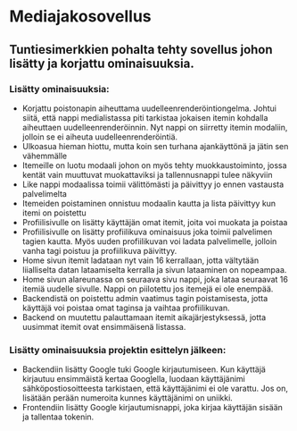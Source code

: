 # Mediajakosovellus

## Tuntiesimerkkien pohalta tehty sovellus johon lisätty ja korjattu ominaisuuksia.

### Lisätty ominaisuuksia:

- Korjattu poistonapin aiheuttama uudelleenrenderöintiongelma. Johtui siitä, että nappi medialistassa piti tarkistaa jokaisen itemin kohdalla aiheuttaen uudelleenrenderöinnin. Nyt nappi on siirretty itemin modaliin, jolloin se ei aiheuta uudelleenrenderöintiä.
- Ulkoasua hieman hiottu, mutta koin sen turhana ajankäyttönä ja jätin sen vähemmälle
- Itemeille on luotu modaali johon on myös tehty muokkaustoiminto, jossa kentät vain muuttuvat muokattaviksi ja tallennusnappi tulee näkyviin
- Like nappi modaalissa toimii välittömästi ja päivittyy jo ennen vastausta palvelimelta
- Itemeiden poistaminen onnistuu modaalin kautta ja lista päivittyy kun itemi on poistettu
- Profiilisivulle on lisätty käyttäjän omat itemit, joita voi muokata ja poistaa
- Profiilisivulle on lisätty profiilikuva ominaisuus joka toimii palvelimen tagien kautta. Myös uuden profiilikuvan voi ladata palvelimelle, jolloin vanha tagi poistuu ja profiilikuva päivittyy.
- Home sivun itemit ladataan nyt vain 16 kerrallaan, jotta vältytään liialliselta datan lataamiselta kerralla ja sivun lataaminen on nopeampaa.
- Home sivun alareunassa on seuraava sivu nappi, joka lataa seuraavat 16 itemiä uudelle sivulle. Nappi on piilotettu jos itemejä ei ole enempää.
- Backendistä on poistettu admin vaatimus tagin poistamisesta, jotta käyttäjä voi poistaa omat taginsa ja vaihtaa profiilikuvan.
- Backend on muutettu palauttamaan itemit aikajärjestyksessä, jotta uusimmat itemit ovat ensimmäisenä listassa.

### Lisätty ominaisuuksia projektin esittelyn jälkeen:

- Backendiin lisätty Google tuki Google kirjautumiseen. Kun käyttäjä kirjautuu ensimmäistä kertaa Googlella, luodaan käyttäjänimi sähköpostiosoitteesta tarkistaen, että käyttäjänimi ei ole varattu. Jos on, lisätään perään numeroita kunnes käyttäjänimi on uniikki.
- Frontendiin lisätty Google kirjautumisnappi, joka kirjaa käyttäjän sisään ja tallentaa tokenin.
